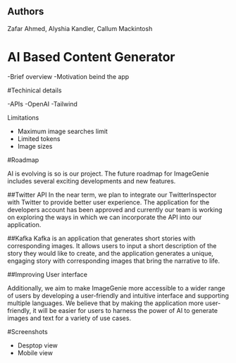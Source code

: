 ## Authors
Zafar Ahmed, Alyshia Kandler, Callum Mackintosh

# AI Based Content Generator
 -Brief overview
 -Motivation beind the app
 
 
#Techinical details

-APIs
-OpenAI
-Tailwind

Limitations
- Maximum image searches limit
- Limited tokens
- Image sizes

#Roadmap

AI is evolving is so is our project. The future roadmap for ImageGenie includes several exciting developments and new features.

##Twitter API
In the near term, we plan to integrate our TwitterInspector with Twitter to provide better user experience. The application for the developers account has been approved and currently our team is working on exploring the ways in which we can incorporate the API into our application.

##Kafka
Kafka is an application that generates short stories with corresponding images. It allows users to input a short description of the story they would like to create, and the application generates a unique, engaging story with corresponding images that bring the narrative to life.

##Improving User interface

Additionally, we aim to make ImageGenie more accessible to a wider range of users by developing a user-friendly and intuitive interface and supporting multiple languages. We believe that by making the application more user-friendly, it will be easier for users to harness the power of AI to generate images and text for a variety of use cases.

#Screenshots

- Desptop view
- Mobile view


